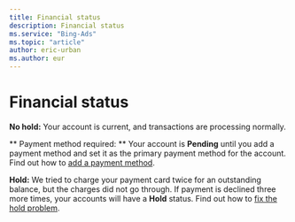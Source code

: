 ```yaml
---
title: Financial status
description: Financial status
ms.service: "Bing-Ads"
ms.topic: "article"
author: eric-urban
ms.author: eur
---
```


# Financial status

**No hold:** Your account is current, and transactions are processing normally.

**          Payment method required:        ** Your account is **Pending** until you add a payment method and set it as the primary payment method for the account. Find out how to [add a payment method](../hlp_BA_PROC_AddBilling.md).

**Hold:** We tried to charge your payment card twice for an outstanding balance, but the charges did not go through. If payment is declined three more times, your accounts will have a **Hold** status. Find out how to [fix the hold problem](../hlp_BA_PROC_AlertAcctHold.md).


